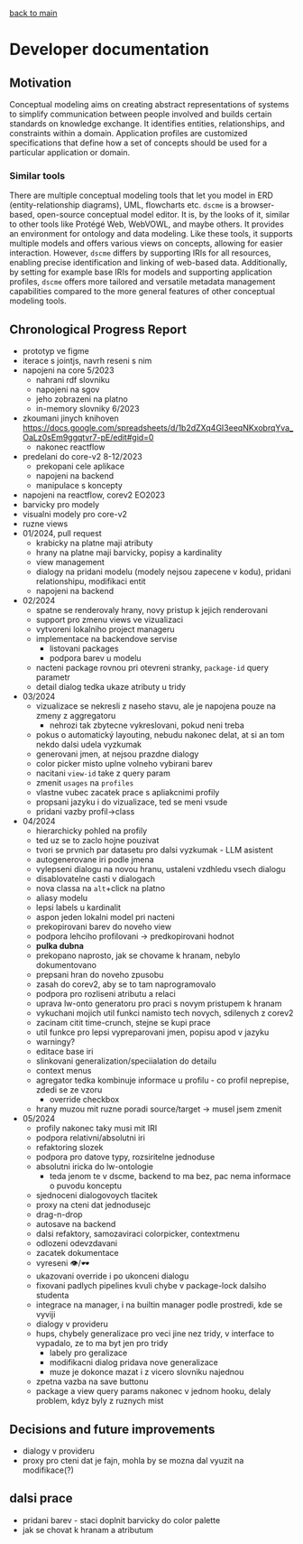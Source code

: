[back to main](./main.md)

# Developer documentation

## Motivation

Conceptual modeling aims on creating abstract representations of systems to simplify communication between people involved and builds certain standards on knowledge exchange. It identifies entities, relationships, and constraints within a domain.
Application profiles are customized specifications that define how a set of concepts should be used for a particular application or domain.

### Similar tools

There are multiple conceptual modeling tools that let you model in ERD (entity-relationship diagrams), UML, flowcharts etc. `dscme` is a browser-based, open-source conceptual model editor. It is, by the looks of it, similar to other tools like Protégé Web, WebVOWL, and maybe others. It provides an environment for ontology and data modeling. Like these tools, it supports multiple models and offers various views on concepts, allowing for easier interaction. However, `dscme` differs by supporting IRIs for all resources, enabling precise identification and linking of web-based data. Additionally, by setting for example base IRIs for models and supporting application profiles, `dscme` offers more tailored and versatile metadata management capabilities compared to the more general features of other conceptual modeling tools.

## Chronological Progress Report

-   prototyp ve figme
-   iterace s jointjs, navrh reseni s nim
-   napojeni na core 5/2023
    -   nahrani rdf slovniku
    -   napojeni na sgov
    -   jeho zobrazeni na platno
    -   in-memory slovniky 6/2023
-   zkoumani jinych knihoven https://docs.google.com/spreadsheets/d/1b2dZXq4GI3eeqNKxobrqYva_OaLz0sEm9ggqtvr7-pE/edit#gid=0
    -   nakonec reactflow
-   predelani do core-v2 8-12/2023
    -   prekopani cele aplikace
    -   napojeni na backend
    -   manipulace s koncepty
-   napojeni na reactflow, corev2 EO2023
-   barvicky pro modely
-   visualni modely pro core-v2
-   ruzne views
-   01/2024, pull request
    -   krabicky na platne maji atributy
    -   hrany na platne maji barvicky, popisy a kardinality
    -   view management
    -   dialogy na pridani modelu (modely nejsou zapecene v kodu), pridani relationshipu, modifikaci entit
    -   napojeni na backend
-   02/2024
    -   spatne se renderovaly hrany, novy pristup k jejich renderovani
    -   support pro zmenu views ve vizualizaci
    -   vytvoreni lokalniho project manageru
    -   implementace na backendove servise
        -   listovani packages
        -   podpora barev u modelu
    -   nacteni package rovnou pri otevreni stranky, `package-id` query parametr
    -   detail dialog tedka ukaze atributy u tridy
-   03/2024
    -   vizualizace se nekresli z naseho stavu, ale je napojena pouze na zmeny z aggregatoru
        -   nehrozi tak zbytecne vykreslovani, pokud neni treba
    -   pokus o automatický layouting, nebudu nakonec delat, at si an tom nekdo dalsi udela vyzkumak
    -   generovani jmen, at nejsou prazdne dialogy
    -   color picker misto uplne volneho vybirani barev
    -   nacitani `view-id` take z query param
    -   zmenit `usages` na `profiles`
    -   vlastne vubec zacatek prace s apliakcnimi profily
    -   propsani jazyku i do vizualizace, ted se meni vsude
    -   pridani vazby profil->class
-   04/2024
    -   hierarchicky pohled na profily
    -   ted uz se to zaclo hojne pouzivat
    -   tvori se prvnich par datasetu pro dalsi vyzkumak - LLM asistent
    -   autogenerovane iri podle jmena
    -   vylepseni dialogu na novou hranu, ustaleni vzdhledu vsech dialogu
    -   disablovatelne casti v dialogach
    -   nova classa na `alt`+click na platno
    -   aliasy modelu
    -   lepsi labels u kardinalit
    -   aspon jeden lokalni model pri nacteni
    -   prekopirovani barev do noveho view
    -   podpora lehciho profilovani -> predkopirovani hodnot
    -   **pulka dubna**
    -   prekopano naprosto, jak se chovame k hranam, nebylo dokumentovano
    -   prepsani hran do noveho zpusobu
    -   zasah do corev2, aby se to tam naprogramovalo
    -   podpora pro rozliseni atributu a relaci
    -   uprava lw-onto generatoru pro praci s novym pristupem k hranam
    -   vykuchani mojich util funkci namisto tech novych, sdilenych z corev2
    -   zacinam citit time-crunch, stejne se kupi prace
    -   util funkce pro lepsi vypreparovani jmen, popisu apod v jazyku
    -   warningy?
    -   editace base iri
    -   slinkovani generalization/speciialation do detailu
    -   context menus
    -   agregator tedka kombinuje informace u profilu - co profil neprepise, zdedi se ze vzoru
        -   override checkbox
    -   hrany muzou mit ruzne poradi source/target -> musel jsem zmenit
-   05/2024
    -   profily nakonec taky musi mit IRI
    -   podpora relativni/absolutni iri
    -   refaktoring slozek
    -   podpora pro datove typy, rozsiritelne jednoduse
    -   absolutni iricka do lw-ontologie
        -   teda jenom te v dscme, backend to ma bez, pac nema informace o puvodu konceptu
    -   sjednoceni dialogovoych tlacitek
    -   proxy na cteni dat jednodusejc
    -   drag-n-drop
    -   autosave na backend
    -   dalsi refaktory, samozaviraci colorpicker, contextmenu
    -   odlozeni odevzdavani
    -   zacatek dokumentace
    -   vyreseni 👁/🕶
    -   ukazovani override i po ukonceni dialogu
    -   fixovani padlych pipelines kvuli chybe v package-lock dalsiho studenta
    -   integrace na manager, i na builtin manager podle prostredi, kde se vyviji
    -   dialogy v provideru
    -   hups, chybely generalizace pro veci jine nez tridy, v interface to vypadalo, ze to ma byt jen pro tridy
        -   labely pro geralizace
        -   modifikacni dialog pridava nove generalizace
        -   muze je dokonce mazat i z vicero slovniku najednou
    -   zpetna vazba na save buttonu
    -   package a view query params nakonec v jednom hooku, delaly problem, kdyz byly z ruznych mist

## Decisions and future improvements

-   dialogy v provideru
-   proxy pro cteni dat je fajn, mohla by se mozna dal vyuzit na modifikace(?)

## dalsi prace

-   pridani barev - staci doplnit barvicky do color palette
-   jak se chovat k hranam a atributum

